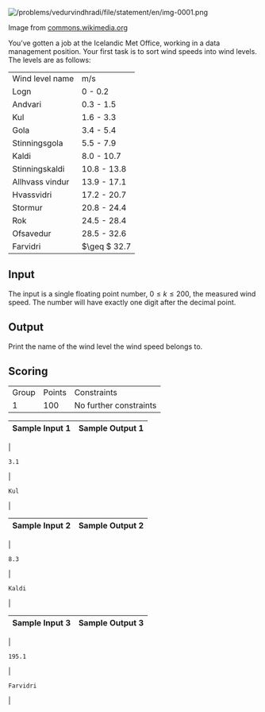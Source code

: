 

![/problems/vedurvindhradi/file/statement/en/img-0001.png](/problems/vedurvindhradi/file/statement/en/img-0001.png)

 Image from [commons.wikimedia.org](https://upload.wikimedia.org/wikipedia/commons/a/a4/Logo_beaufort12.png)


You’ve gotten a job at the Icelandic Met Office, working in
 a data management position. Your first task is to sort wind
 speeds into wind levels. The levels are as follows:




|  |  |
| --- | --- |
| Wind level name | m/s |
| Logn | 0 - 0.2 |
| Andvari | 0.3 - 1.5 |
| Kul | 1.6 - 3.3 |
| Gola | 3.4 - 5.4 |
| Stinningsgola | 5.5 - 7.9 |
| Kaldi | 8.0 - 10.7 |
| Stinningskaldi | 10.8 - 13.8 |
| Allhvass vindur | 13.9 - 17.1 |
| Hvassvidri | 17.2 - 20.7 |
| Stormur | 20.8 - 24.4 |
| Rok | 24.5 - 28.4 |
| Ofsavedur | 28.5 - 32.6 |
| Farvidri | $\geq $ 32.7 |


Input
-----


The input is a single floating point number, $0 \leq k \leq 200$, the measured wind
 speed. The number will have exactly one digit after the decimal
 point.


Output
------


Print the name of the wind level the wind speed belongs
 to.


Scoring
-------




|  |  |  |
| --- | --- | --- |
| Group | Points | Constraints |
| 1 | 100 | No further constraints |




| Sample Input 1 | Sample Output 1 |
| --- | --- |
| 
```
3.1

```
 | 
```
Kul

```
 |




| Sample Input 2 | Sample Output 2 |
| --- | --- |
| 
```
8.3

```
 | 
```
Kaldi

```
 |




| Sample Input 3 | Sample Output 3 |
| --- | --- |
| 
```
195.1

```
 | 
```
Farvidri

```
 |


